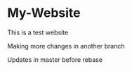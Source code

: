 # My-Website

This is a test website


Making more changes in another branch

Updates in master before rebase
